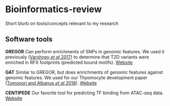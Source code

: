 # Bioinformatics-review
Short blurb on tools/concepts relevant to my research

## Software tools
**GREGOR** Can perform enrichments of SNPs in genomic features. We used it previously ([Varshney *et al* 2017](http://www.pnas.org/content/114/9/2301.long)) to determine that T2D variants were enriched in RFX footprints (predicted bound motifs). [Website](http://csg.sph.umich.edu/GREGOR/)

**GAT** Similar to GREGOR, but does enrichments of genomic features against genomic features. We used for our Thyomocyte development paper ([Tomonori and Albanus *et al* 2018](https://www.nature.com/articles/s41598-018-23774-9)). [Website](https://gat.readthedocs.io/en/latest/)

**CENTIPEDE** Our favorite tool for predicting TF binding from ATAC-seq data. [Website](http://centipede.uchicago.edu/)

